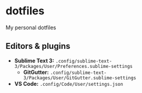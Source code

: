 # dotfiles
My personal dotfiles

## Editors & plugins
* __Sublime Text 3:__ `.config/sublime-text-3/Packages/User/Preferences.sublime-settings`
  * __GitGutter:__ `.config/sublime-text-3/Packages/User/GitGutter.sublime-settings`
* __VS Code:__ `.config/Code/User/settings.json`
